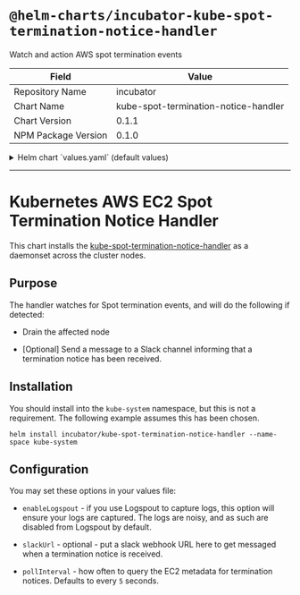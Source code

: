 # `@helm-charts/incubator-kube-spot-termination-notice-handler`

Watch and action AWS spot termination events

| Field               | Value                                |
| ------------------- | ------------------------------------ |
| Repository Name     | incubator                            |
| Chart Name          | kube-spot-termination-notice-handler |
| Chart Version       | 0.1.1                                |
| NPM Package Version | 0.1.0                                |

<details>

<summary>Helm chart `values.yaml` (default values)</summary>

```yaml
# Default values for kube-spot-termination-notice-handler.
# This is a YAML-formatted file.
# Declare variables to be passed into your templates.
image:
  repository: egeland/kube-spot-termination-notice-handler
  tag: 1.8.1-1
  pullPolicy: IfNotPresent

# Poll the metadata every pollInterval seconds for termination events:
pollInterval: 5

## Send notifications to a Slack webhook URL - replace with your own value and uncomment:
# slackUrl: https://hooks.slack.com/services/EXAMPLE123/EXAMPLE123/example1234567

# Silence logspout by default - set to true to enable logs arriving in logspout
enableLogspout: false

resources: {}
# We usually recommend not to specify default resources and to leave this as a conscious
# choice for the user. This also increases chances charts run on environments with little
# resources, such as Minikube. If you do want to specify resources, uncomment the following
# lines, adjust them as necessary, and remove the curly braces after 'resources:'.
# limits:
#  cpu: 100m
#  memory: 128Mi
# requests:
#  cpu: 100m
#  memory: 128Mi
```

</details>

---

# Kubernetes AWS EC2 Spot Termination Notice Handler

This chart installs the [kube-spot-termination-notice-handler](https://github.com/mumoshu/kube-spot-termination-notice-handler) as a daemonset across the cluster nodes.

## Purpose

The handler watches for Spot termination events, and will do the following if detected:

- Drain the affected node

- [Optional] Send a message to a Slack channel informing that a termination notice has been received.

## Installation

You should install into the `kube-system` namespace, but this is not a requirement. The following example assumes this has been chosen.

```
helm install incubator/kube-spot-termination-notice-handler --name-space kube-system
```

## Configuration

You may set these options in your values file:

- `enableLogspout` - if you use Logspout to capture logs, this option will ensure your logs are captured. The logs are noisy, and as such are disabled from Logspout by default.

- `slackUrl` - optional - put a slack webhook URL here to get messaged when a termination notice is received.

- `pollInterval` - how often to query the EC2 metadata for termination notices. Defaults to every `5` seconds.
